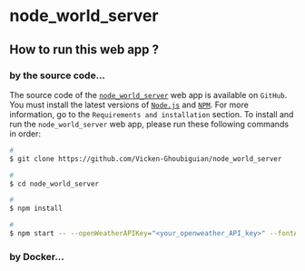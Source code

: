 # node_world_server

## How to run this web app ?

### by the source code...

The source code of the [`node_world_server`](https://github.com/Vicken-Ghoubiguian/node_world_server) web app is available on `GitHub`.
You must install the latest versions of [`Node.js`](https://nodejs.org/en/) and [`NPM`](https://www.npmjs.com). For more information, go to the `Requirements and installation` section.
To install and run the `node_world_server` web app, please run these following commands in order:

```bash
#
$ git clone https://github.com/Vicken-Ghoubiguian/node_world_server

#
$ cd node_world_server

#
$ npm install

#
$ npm start -- --openWeatherAPIKey="<your_openweather_API_key>" --fontAwesomeKit="<your_font_awesome_kit>"
```

### by Docker...
